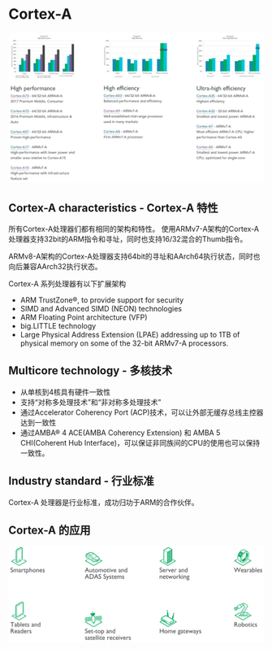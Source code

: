 # Cortex-A 

![Cortex-A产品](resource/images/cortex-a.png)

## Cortex-A characteristics - Cortex-A 特性

所有Cortex-A处理器们都有相同的架构和特性。
使用ARMv7-A架构的Cortex-A处理器支持32bit的ARM指令和寻址，同时也支持16/32混合的Thumb指令。

ARMv8-A架构的Cortex-A处理器支持64bit的寻址和AArch64执行状态，同时也向后兼容AArch32执行状态。

Cortex-A 系列处理器有以下扩展架构
* ARM TrustZone®, to provide support for security 
* SIMD and Advanced SIMD (NEON) technologies 
* ARM Floating Point architecture (VFP)
* big.LITTLE technology
* Large Physical Address Extension (LPAE) addressing up to 1TB of physical memory on some of the 32-bit ARMv7-A processors.

## Multicore technology - 多核技术

* 从单核到4核具有硬件一致性
* 支持“对称多处理技术”和“非对称多处理技术”
* 通过Accelerator Coherency Port (ACP)技术，可以让外部无缓存总线主控器达到一致性
* 通过AMBA® 4 ACE(AMBA Coherency Extension) 和 AMBA 5 CHI(Coherent Hub Interface)，可以保证非同族间的CPU的使用也可以保持一致性。

## Industry standard - 行业标准

Cortex-A 处理器是行业标准，成功归功于ARM的合作伙伴。

## Cortex-A 的应用

![Cortex-A 的应用](resource/images/cortex-a-applications.png)